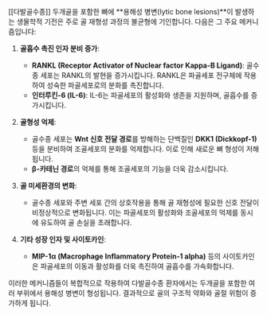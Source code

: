 [[다발골수종]]
두개골을 포함한 뼈에 **용해성 병변(lytic bone lesions)**이 발생하는 생물학적 기전은 주로 골 재형성 과정의 불균형에 기인합니다. 다음은 그 주요 메커니즘입니다:

1. **골흡수 촉진 인자 분비 증가**:
    
    - **RANKL (Receptor Activator of Nuclear factor Kappa-Β Ligand)**: 골수종 세포는 RANKL의 발현을 증가시킵니다. RANKL은 파골세포 전구체에 작용하여 성숙한 파골세포로의 분화를 촉진합니다.
    - **인터루킨-6 (IL-6)**: IL-6는 파골세포의 활성화와 생존을 지원하며, 골흡수를 증가시킵니다.
2. **골형성 억제**:
    
    - 골수종 세포는 **Wnt 신호 전달 경로**를 방해하는 단백질인 **DKK1 (Dickkopf-1)** 등을 분비하여 조골세포의 분화를 억제합니다. 이로 인해 새로운 뼈 형성이 저해됩니다.
    - **β-카테닌 경로**의 억제를 통해 조골세포의 기능을 더욱 감소시킵니다.
3. **골 미세환경의 변화**:
    
    - 골수종 세포와 주변 세포 간의 상호작용을 통해 골 재형성에 필요한 신호 전달이 비정상적으로 변화됩니다. 이는 파골세포의 활성화와 조골세포의 억제를 동시에 유도하여 골 손실을 초래합니다.
4. **기타 성장 인자 및 사이토카인**:
    
    - **MIP-1α (Macrophage Inflammatory Protein-1 alpha)** 등의 사이토카인은 파골세포의 이동과 활성화를 더욱 촉진하여 골흡수를 가속화합니다.

이러한 메커니즘들이 복합적으로 작용하여 다발골수종 환자에서는 두개골을 포함한 여러 부위에서 용해성 병변이 형성됩니다. 결과적으로 골의 구조적 약화와 골절 위험이 증가하게 됩니다.